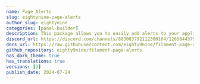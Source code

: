 ```yaml
---
name: Page Alerts
slug: eightynine-page-alerts
author_slug: eightynine
categories: [panel-builder]
description: This package allows you to easily add alerts to your application's pages.
discord_url: https://discord.com/channels/883083792112300104/1265844379676049499
docs_url: https://raw.githubusercontent.com/eighty9nine/filament-page-alerts/3.x/README.md
github_repository: eighty9nine/filament-page-alerts
has_dark_theme: true
has_translations: true
versions: [3]
publish_date: 2024-07-24
---
```

